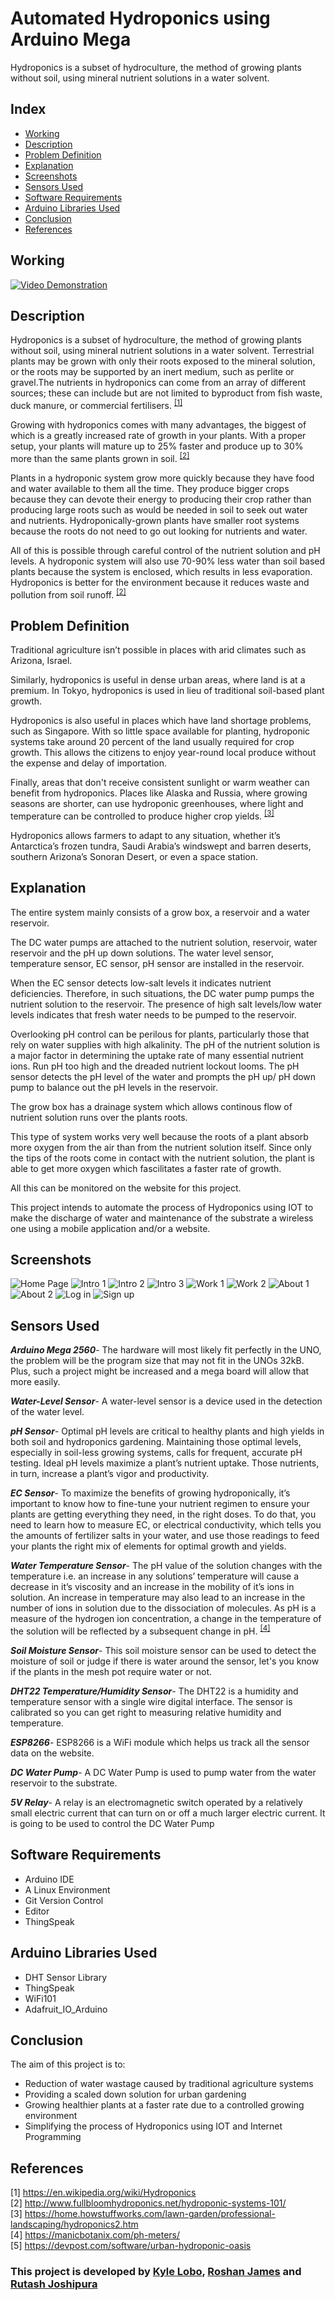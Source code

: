 # Automated Hydroponics using Arduino Mega
Hydroponics is a subset of hydroculture, the method of growing plants without soil, using mineral nutrient solutions in a water solvent.

## Index
+ [Working](#working)
+ [Description](#description)
+ [Problem Definition](#problem_definition)
+ [Explanation](#explanation)
+ [Screenshots](#screenshots)
+ [Sensors Used](#sensors_used)
+ [Software Requirements](#software_requirements)
+ [Arduino Libraries Used](#arduino_libraries_used)
+ [Conclusion](#conclusion)
+ [References](#references)

## Working <a name="working"></a>
[![Video Demonstration](http://img.youtube.com/vi/mIO8MYL-RWc/0.jpg)](http://www.youtube.com/watch?v=mIO8MYL-RWc "Video Demonstration")

## Description<a name="description"></a>
Hydroponics is a subset of hydroculture, the method of growing plants without soil, using mineral nutrient solutions in a water solvent. Terrestrial plants may be grown with only their roots exposed to the mineral solution, or the roots may be supported by an inert medium, such as perlite or gravel.The nutrients in hydroponics can come from an array of different sources; these can include but are not limited to byproduct from fish waste, duck manure, or commercial fertilisers. <sup>[[1]](#1)</sup>
<br>

Growing with hydroponics comes with many advantages, the biggest of which is a greatly increased rate of growth in your plants. With a proper setup, your plants will mature up to 25% faster and produce up to 30% more than the same plants grown in soil. <sup>[[2]](#2)</sup>
<br>

Plants in a hydroponic system grow more quickly because they have food and water available to them all the time. They produce bigger crops because they can devote their energy to producing their crop rather than producing large roots such as would be needed in soil to seek out water and nutrients. Hydroponically-grown plants have smaller root systems because the roots do not need to go out looking for nutrients and water.
<br>

All of this is possible through careful control of the nutrient solution and pH levels. A hydroponic system will also use 70-90% less water than soil based plants because the system is enclosed, which results in less evaporation. Hydroponics is better for the environment because it reduces waste and pollution from soil runoff. <sup>[[2]](#2)</sup>
<br>

## Problem Definition<a name="problem_definition"></a>
Traditional agriculture isn’t possible in places with arid climates such as Arizona, Israel.
<br>

Similarly, hydroponics is useful in dense urban areas, where land is at a premium. In Tokyo, hydroponics is used in lieu of traditional soil-based plant growth.
<br>

Hydroponics is also useful in places which have land shortage problems, such as Singapore. With so little space available for planting, hydroponic systems take around 20 percent of the land usually required for crop growth. This allows the citizens to enjoy year-round local produce without the expense and delay of importation.
<br>

Finally, areas that don't receive consistent sunlight or warm weather can benefit from hydroponics. Places like Alaska and Russia, where growing seasons are shorter, can use hydroponic greenhouses, where light and temperature can be controlled to produce higher crop yields. <sup>[[3]](#3)</sup>
<br>

Hydroponics allows farmers to adapt to any situation, whether it’s Antarctica’s frozen tundra, Saudi Arabia’s windswept and barren deserts, southern Arizona’s Sonoran Desert, or even a space station.
<br>


## Explanation<a name="explanation"></a>
The entire system mainly consists of a grow box, a reservoir and a water reservoir.
<br>

The DC water pumps are attached to the nutrient solution, reservoir, water reservoir and the pH up down solutions. The water level sensor, temperature sensor, EC sensor, pH sensor are installed in the reservoir.
<br>

When the EC sensor detects low-salt levels it indicates nutrient deficiencies. Therefore, in such situations, the DC water pump pumps the nutrient solution to the reservoir. The presence of high salt levels/low water levels indicates that fresh water needs to be pumped to the reservoir.
<br>

Overlooking pH control can be perilous for plants, particularly those that rely on water supplies with high alkalinity. The pH of the nutrient solution is a major factor in determining the uptake rate of many essential nutrient ions. Run pH too high and the dreaded nutrient lockout looms. The pH sensor detects the pH level of the water and prompts the pH up/ pH down pump to balance out the pH levels in the reservoir.
<br>

The grow box has a drainage system which allows continous flow of nutrient solution runs over the plants roots.

This type of system works very well because the roots of a plant absorb more oxygen from the air than from the nutrient solution itself. Since only the tips of the roots come in contact with the nutrient solution, the plant is able to get more oxygen which fascilitates a faster rate of growth.
<br>

All this can be monitored on the website for this project.
<br>

This project intends to automate the process of Hydroponics using IOT to make the discharge of water and maintenance of the substrate a wireless one using a mobile application and/or a website.

## Screenshots
![Home Page](https://imgur.com/UK5jDZZ.jpg)
![Intro 1](https://imgur.com/fPFmyoV.jpg)
![Intro 2](https://imgur.com/ZWgLvBh.jpg)
![Intro 3](https://imgur.com/11USWBp.jpg)
![Work 1](https://imgur.com/PHxcO7v.jpg)
![Work 2](https://imgur.com/PuKdpfC.jpg)
![About 1](https://imgur.com/l2F1xYg.jpg)
![About 2](https://imgur.com/pmIM7Nl.jpg)
![Log in](https://imgur.com/foOHpH1.jpg)
![Sign up](https://imgur.com/HEoo0pT.jpg)

## Sensors Used<a name="sensors_used"></a>
***Arduino Mega 2560***- The hardware will most likely fit perfectly in the UNO, the problem will be the program size that may not fit in the UNOs 32kB. Plus, such a project might be increased and a mega board will allow that more easily.

***Water-Level Sensor***- A water-level sensor is a device used in the detection of the water level.
<br>

***pH Sensor***- Optimal pH levels are critical to healthy plants and high yields in both soil and hydroponics gardening. Maintaining those optimal levels, especially in soil-less growing systems, calls for frequent, accurate pH testing. Ideal pH levels maximize a plant’s nutrient uptake. Those nutrients, in turn, increase a plant’s vigor and productivity.
<br>

***EC Sensor***- To maximize the benefits of growing hydroponically, it’s important to know how to fine-tune your nutrient regimen to ensure your plants are getting everything they need, in the right doses. To do that, you need to learn how to measure EC, or electrical conductivity, which tells you the amounts of fertilizer salts in your water, and use those readings to feed your plants the right mix of elements for optimal growth and yields.
<br>

***Water Temperature Sensor***- The pH value of the solution changes with the temperature i.e. an increase in any solutions’ temperature will cause a decrease in it’s viscosity and an increase in the mobility of it’s ions in solution. An increase in temperature may also lead to an increase in the number of ions in solution due to the dissociation of molecules. As pH is a measure of the hydrogen ion concentration, a change in the temperature of the solution will be reflected by a subsequent
change in pH. <sup>[[4]](#4)</sup>
<br>

***Soil Moisture Sensor***- This soil moisture sensor can be used to detect the moisture of soil or judge if there is water around the sensor, let's you know if the plants in the mesh pot require water or not.
<br>

***DHT22 Temperature/Humidity Sensor***- The DHT22 is a humidity and temperature sensor with a single wire digital interface. The sensor is calibrated so you can get right to measuring relative humidity and temperature.
<br>

***ESP8266***- ESP8266 is a WiFi module which helps us track all the sensor data on the website.
<br>

***DC Water Pump***- A DC Water Pump is used to pump water from the water reservoir to the substrate.
<br>

***5V Relay***- A relay is an electromagnetic switch operated by a relatively small electric current that can turn on or off a much larger electric current. It is going to be used to control the DC Water Pump
<br>

## Software Requirements<a name="software_requirements"></a>
+ Arduino IDE
+ A Linux Environment
+ Git Version Control
+ Editor
+ ThingSpeak

## Arduino Libraries Used<a name="arduino_libraries_used"></a>
+ DHT Sensor Library
+ ThingSpeak
+ WiFi101
+ Adafruit_IO_Arduino

## Conclusion<a name="conclusion"></a>
The aim of this project is to:
+ Reduction of water wastage caused by traditional agriculture systems
+ Providing a scaled down solution for urban gardening
+ Growing healthier plants at a faster rate due to a controlled growing environment
+ Simplifying the process of Hydroponics using IOT and Internet Programming

## References<a name="references"></a>
[1]<a name="1"></a> https://en.wikipedia.org/wiki/Hydroponics <br>
[2]<a name="2"></a> http://www.fullbloomhydroponics.net/hydroponic-systems-101/ <br>
[3]<a name="3"></a> https://home.howstuffworks.com/lawn-garden/professional-landscaping/hydroponics2.htm <br>
[4]<a name="4"></a> https://manicbotanix.com/ph-meters/ <br>
[5]<a name="5"></a> https://devpost.com/software/urban-hydroponic-oasis <br>

### This project is developed by [Kyle Lobo](https://github.com/kylelobo), [Roshan James](https://github.com/sephiroth7712) and [Rutash Joshipura](https://github.com/rudij7)
